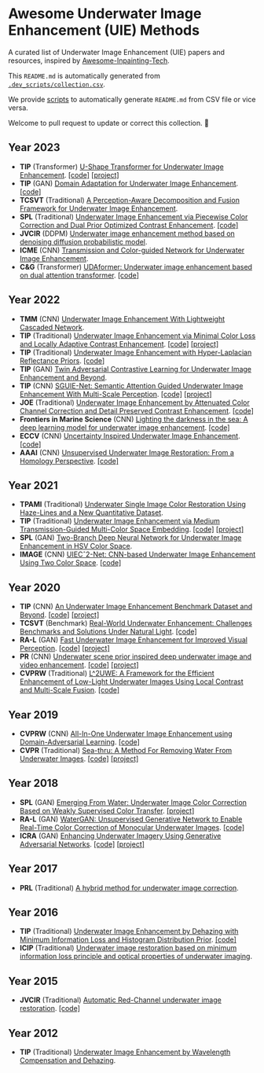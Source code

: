 # Awesome Underwater Image Enhancement (UIE) Methods

A curated list of Underwater Image Enhancement (UIE) papers and resources, inspired by [Awesome-Inpainting-Tech](https://github.com/zengyh1900/Awesome-Image-Inpainting).

This `README.md` is automatically generated from [`.dev_scripts/collection.csv`](.dev_scripts/collection.csv). 

We provide [scripts](.dev_scripts/main.py) to automatically generate `README.md` from CSV file or vice versa. 

Welcome to pull request to update or correct this collection. 🥰
## Year 2023
- **TIP** (Transformer) [U-Shape Transformer for Underwater Image Enhancement](https://ieeexplore.ieee.org/document/10129222). [[code]](https://github.com/LintaoPeng/U-shape_Transformer_for_Underwater_Image_Enhancement)  [[project]](https://bianlab.github.io/index.html) 
- **TIP** (GAN) [Domain Adaptation for Underwater Image Enhancement](https://ieeexplore.ieee.org/document/10048777). [[code]](https://github.com/zyWang-Power/TUDA) 
- **TCSVT** (Traditional) [A Perception-Aware Decomposition and Fusion Framework for Underwater Image Enhancement](https://ieeexplore.ieee.org/document/9895452).
- **SPL** (Traditional) [Underwater Image Enhancement via Piecewise Color Correction and Dual Prior Optimized Contrast Enhancement](https://ieeexplore.ieee.org/document/10065491). [[code]](https://github.com/Li-Chongyi/PCDE) 
- **JVCIR** (DDPM) [Underwater image enhancement method based on denoising diffusion probabilistic model](https://www.sciencedirect.com/science/article/pii/S1047320323001761).
- **ICME** (CNN) [Transmission and Color-guided Network for Underwater Image Enhancement](https://ieeexplore.ieee.org/document/10219946).
- **C&G** (Transformer) [UDAformer: Underwater image enhancement based on dual attention transformer](https://www.sciencedirect.com/science/article/pii/S0097849323000109). [[code]](https://github.com/ShenZhen0502/UDAformer) 
## Year 2022
- **TMM** (CNN) [Underwater Image Enhancement With Lightweight Cascaded Network](https://ieeexplore.ieee.org/document/9547730).
- **TIP** (Traditional) [Underwater Image Enhancement via Minimal Color Loss and Locally Adaptive Contrast Enhancement](https://ieeexplore.ieee.org/document/9788535). [[code]](https://github.com/Li-Chongyi/MMLE_code)  [[project]](https://li-chongyi.github.io/proj_MMLE) 
- **TIP** (Traditional) [Underwater Image Enhancement with Hyper-Laplacian Reflectance Priors](https://ieeexplore.ieee.org/document/9854113). [[code]](https://github.com/zhuangpeixian/HLRP) 
- **TIP** (GAN) [Twin Adversarial Contrastive Learning for Underwater Image Enhancement and Beyond](https://github.com/Jzy2017/TACL).
- **TIP** (CNN) [SGUIE-Net: Semantic Attention Guided Underwater Image Enhancement With Multi-Scale Perception](https://ieeexplore.ieee.org/document/9930878). [[code]](https://github.com/trentqq/SGUIE-Net_Simple)  [[project]](https://trentqq.github.io/SGUIE-Net.html) 
- **JOE** (Traditional) [Underwater Image Enhancement by Attenuated Color Channel Correction and Detail Preserved Contrast Enhancement](https://ieeexplore.ieee.org/document/9744022). [[code]](https://github.com/Li-Chongyi/JOE2021_ACDC) 
- **Frontiers in Marine Science** (CNN) [Lighting the darkness in the sea: A deep learning model for underwater image enhancement](https://www.frontiersin.org/articles/10.3389/fmars.2022.921492/full). [[code]](https://github.com/yuxiao17/LDS-Net) 
- **ECCV** (CNN) [Uncertainty Inspired Underwater Image Enhancement](https://dl.acm.org/doi/abs/10.1007/978-3-031-19797-0_27). [[code]](https://github.com/zhenqifu/PUIE-Net) 
- **AAAI** (CNN) [Unsupervised Underwater Image Restoration: From a Homology Perspective](https://ojs.aaai.org/index.php/AAAI/article/view/19944). [[code]](https://github.com/zhenqifu/USUIR) 
## Year 2021
- **TPAMI** (Traditional) [Underwater Single Image Color Restoration Using Haze-Lines and a New Quantitative Dataset](https://ieeexplore.ieee.org/document/9020130).
- **TIP** (Traditional) [Underwater Image Enhancement via Medium Transmission-Guided Multi-Color Space Embedding](https://ieeexplore.ieee.org/document/9426457). [[code]](https://github.com/Li-Chongyi/Ucolor)  [[project]](https://li-chongyi.github.io/Proj_Ucolor.html) 
- **SPL** (GAN) [Two-Branch Deep Neural Network for Underwater Image Enhancement in HSV Color Space](https://ieeexplore.ieee.org/document/9496260).
- **IMAGE** (CNN) [UIECˆ2-Net: CNN-based Underwater Image Enhancement Using Two Color Space](https://www.sciencedirect.com/science/article/pii/S0923596521001004). [[code]](https://github.com/BIGWangYuDong/UWEnhancement) 
## Year 2020
- **TIP** (CNN) [An Underwater Image Enhancement Benchmark Dataset and Beyond](https://ieeexplore.ieee.org/document/8917818). [[code]](https://github.com/Li-Chongyi/Water-Net_Code)  [[project]](https://li-chongyi.github.io/proj_benchmark.html) 
- **TCSVT** (Benchmark) [Real-World Underwater Enhancement: Challenges Benchmarks and Solutions Under Natural Light](https://ieeexplore.ieee.org/document/8949763). [[code]](https://github.com/dlut-dimt/Realworld-Underwater-Image-Enhancement-RUIE-Benchmark) 
- **RA-L** (GAN) [Fast Underwater Image Enhancement for Improved Visual Perception](https://ieeexplore.ieee.org/document/9001231). [[code]](https://github.com/xahidbuffon/FUnIE-GAN)  [[project]](https://experts.umn.edu/en/publications/fast-underwater-image-enhancement-for-improved-visual-perception) 
- **PR** (CNN) [Underwater scene prior inspired deep underwater image and video enhancement](https://www.sciencedirect.com/science/article/pii/S0031320319303401). [[code]](https://github.com/saeed-anwar/UWCNN)  [[project]](https://li-chongyi.github.io/proj_underwater_image_synthesis.html) 
- **CVPRW** (Traditional) [L^2UWE: A Framework for the Efficient Enhancement of Low-Light Underwater Images Using Local Contrast and Multi-Scale Fusion](https://openaccess.thecvf.com/content_CVPRW_2020/papers/w31/Marques_L2UWE_A_Framework_for_the_Efficient_Enhancement_of_Low-Light_Underwater_CVPRW_2020_paper.pdf). [[code]](https://github.com/tunai/l2uwe) 
## Year 2019
- **CVPRW** (CNN) [All-In-One Underwater Image Enhancement using Domain-Adversarial Learning](https://openaccess.thecvf.com/content_CVPRW_2019/papers/UG2+%20Prize%20Challenge/Uplavikar_All-in-One_Underwater_Image_Enhancement_Using_Domain-Adversarial_Learning_CVPRW_2019_paper.pdf). [[code]](https://github.com/VITA-Group/All-In-One-Underwater-Image-Enhancement-using-Domain-Adversarial-Learning) 
- **CVPR** (Traditional) [Sea-thru: A Method For Removing Water From Underwater Images](https://openaccess.thecvf.com/content_CVPR_2019/papers/Akkaynak_Sea-Thru_A_Method_for_Removing_Water_From_Underwater_Images_CVPR_2019_paper.pdf). [[code]](https://github.com/hainh/sea-thru)  [[project]](https://csms.haifa.ac.il/profiles/tTreibitz/datasets/sea_thru/index.html) 
## Year 2018
- **SPL** (GAN) [Emerging From Water: Underwater Image Color Correction Based on Weakly Supervised Color Transfer](https://ieeexplore.ieee.org/document/8253820). [[project]](https://li-chongyi.github.io/proj_Emerging_water.html) 
- **RA-L** (GAN) [WaterGAN: Unsupervised Generative Network to Enable Real-Time Color Correction of Monocular Underwater Images](https://ieeexplore.ieee.org/document/7995024). [[code]](https://github.com/kskin/WaterGAN) 
- **ICRA** (GAN) [Enhancing Underwater Imagery Using Generative Adversarial Networks](https://ieeexplore.ieee.org/document/8460552). [[code]](https://github.com/IRVLab/UGAN)  [[project]](https://irvlab.cs.umn.edu/underwater-image-restoration) 
## Year 2017
- **PRL** (Traditional) [A hybrid method for underwater image correction](https://www.sciencedirect.com/science/article/pii/S016786551730171X).
## Year 2016
- **TIP** (Traditional) [Underwater Image Enhancement by Dehazing with Minimum Information Loss and Histogram Distribution Prior](https://ieeexplore.ieee.org/document/7574330). [[code]](https://github.com/Li-Chongyi/TIP2016-code) 
- **ICIP** (Traditional) [Underwater image restoration based on minimum information loss principle and optical properties of underwater imaging](https://ieeexplore.ieee.org/document/7532707).
## Year 2015
- **JVCIR** (Traditional) [Automatic Red-Channel underwater image restoration](https://csms.haifa.ac.il/profiles/tTreibitz/datasets/sea_thru/index.html). [[code]](https://github.com/agaldran/UnderWater) 
## Year 2012
- **TIP** (Traditional) [Underwater Image Enhancement by Wavelength Compensation and Dehazing](https://ieeexplore.ieee.org/document/6104148).
